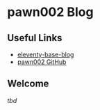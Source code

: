 # pawn002 Blog

## Useful Links

- [eleventy-base-blog](https://github.com/11ty/eleventy-base-blog)
- [pawn002 GitHub](https://github.com/pawn002)

## Welcome

_tbd_

